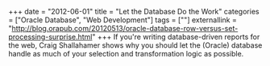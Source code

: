 +++
date = "2012-06-01"
title = "Let the Database Do the Work"
categories = ["Oracle Database", "Web Development"]
tags = [""]
externallink = "http://blog.orapub.com/20120513/oracle-database-row-versus-set-processing-surprise.html"
+++
If you're writing database-driven reports for the web, Craig Shallahamer shows why you should let the (Oracle) database handle as much of your selection and transformation logic as possible.


